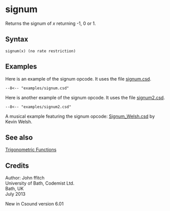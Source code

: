<!--
id:signum
category:Mathematical Operations:Trigonometric Functions
-->
# signum
Returns the signum of _x_ returning -1, 0 or 1.

## Syntax
``` csound-orc
signum(x) (no rate restriction)
```

## Examples

Here is an example of the signum opcode. It uses the file [signum.csd](../../examples/signum.csd).

``` csound-csd title="Example of the signum opcode." linenums="1"
--8<-- "examples/signum.csd"
```

Here is another example of the signum opcode. It uses the file [signum2.csd](../../examples/signum2.csd).

``` csound-csd linenums="1"
--8<-- "examples/signum2.csd"
```

A musical example featuring the signum opcode: [Signum_Welsh.csd](../../examples/musical/Signum_Welsh.csd) by Kevin Welsh.

## See also

[Trigonometric Functions](../../math/trig)

## Credits

Author: John ffitch<br>
University of Bath, Codemist Ltd.<br>
Bath, UK<br>
July 2013<br>

New in Csound version 6.01
